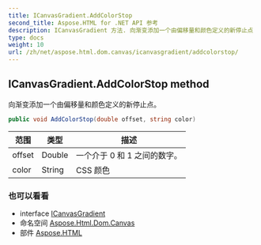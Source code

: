```yaml
---
title: ICanvasGradient.AddColorStop
second_title: Aspose.HTML for .NET API 参考
description: ICanvasGradient 方法. 向渐变添加一个由偏移量和颜色定义的新停止点
type: docs
weight: 10
url: /zh/net/aspose.html.dom.canvas/icanvasgradient/addcolorstop/
---
```

## ICanvasGradient.AddColorStop method

向渐变添加一个由偏移量和颜色定义的新停止点。

```csharp
public void AddColorStop(double offset, string color)
```

| 范围 | 类型 | 描述 |
| --- | --- | --- |
| offset | Double | 一个介于 0 和 1 之间的数字。 |
| color | String | CSS 颜色 |

### 也可以看看

* interface [ICanvasGradient](../)
* 命名空间 [Aspose.Html.Dom.Canvas](../../icanvasgradient/)
* 部件 [Aspose.HTML](../../../)


